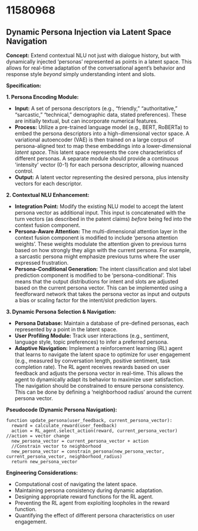 # 11580968

## Dynamic Persona Injection via Latent Space Navigation

**Concept:** Extend contextual NLU not just with dialogue history, but with dynamically injected ‘personas’ represented as points in a latent space. This allows for real-time adaptation of the conversational agent’s behavior and response style *beyond* simply understanding intent and slots.

**Specification:**

**1. Persona Encoding Module:**

*   **Input:**  A set of persona descriptors (e.g., “friendly,” “authoritative,” “sarcastic,” “technical,” demographic data, stated preferences).  These are initially textual, but can incorporate numerical features.
*   **Process:**  Utilize a pre-trained language model (e.g., BERT, RoBERTa) to embed the persona descriptors into a high-dimensional vector space.  A variational autoencoder (VAE) is then trained on a large corpus of persona-aligned text to map these embeddings into a lower-dimensional *latent space*.  This latent space represents the core characteristics of different personas.  A separate module should provide a continuous 'intensity' vector (0-1) for each persona descriptor, allowing nuanced control.
*   **Output:** A latent vector representing the desired persona, plus intensity vectors for each descriptor.

**2. Contextual NLU Enhancement:**

*   **Integration Point:** Modify the existing NLU model to accept the latent persona vector as additional input.  This input is concatenated with the turn vectors (as described in the patent claims) *before* being fed into the context fusion component.
*   **Persona-Aware Attention:** The multi-dimensional attention layer in the context fusion component is modified to include ‘persona attention weights’.  These weights modulate the attention given to previous turns based on how strongly they align with the current persona.  For example, a sarcastic persona might emphasize previous turns where the user expressed frustration.
*   **Persona-Conditional Generation:** The intent classification and slot label prediction component is modified to be ‘persona-conditional’.  This means that the output distributions for intent and slots are adjusted based on the current persona vector.  This can be implemented using a feedforward network that takes the persona vector as input and outputs a bias or scaling factor for the intent/slot prediction layers.

**3. Dynamic Persona Selection & Navigation:**

*   **Persona Database:** Maintain a database of pre-defined personas, each represented by a point in the latent space.
*   **User Profiling Module:**  Track user interactions (e.g., sentiment, language style, topic preferences) to infer a preferred persona.
*   **Adaptive Navigation:**  Implement a reinforcement learning (RL) agent that learns to navigate the latent space to optimize for user engagement (e.g., measured by conversation length, positive sentiment, task completion rate). The RL agent receives rewards based on user feedback and adjusts the persona vector in real-time. This allows the agent to dynamically adapt its behavior to maximize user satisfaction.  The navigation should be constrained to ensure persona consistency.  This can be done by defining a ‘neighborhood radius’ around the current persona vector.

**Pseudocode (Dynamic Persona Navigation):**

```
function update_persona(user_feedback, current_persona_vector):
  reward = calculate_reward(user_feedback)
  action = RL_agent.select_action(reward, current_persona_vector) //action = vector change
  new_persona_vector = current_persona_vector + action
  //Constrain vector to neighborhood
  new_persona_vector = constrain_persona(new_persona_vector, current_persona_vector, neighborhood_radius)
  return new_persona_vector
```

**Engineering Considerations:**

*   Computational cost of navigating the latent space.
*   Maintaining persona consistency during dynamic adaptation.
*   Designing appropriate reward functions for the RL agent.
*   Preventing the RL agent from exploiting loopholes in the reward function.
*   Quantifying the effect of different persona characteristics on user engagement.
